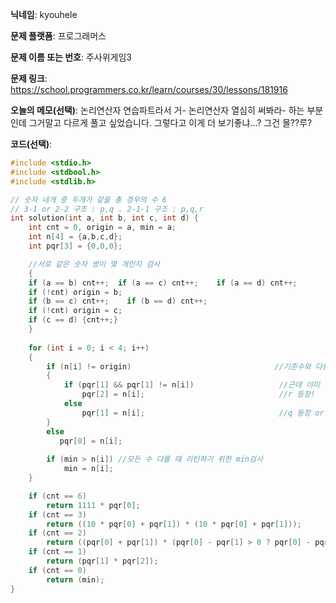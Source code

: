 **닉네임**: kyouhele

**문제 플랫폼**: 프로그래머스

**문제 이름 또는 번호**: 주사위게임3

**문제 링크**: https://school.programmers.co.kr/learn/courses/30/lessons/181916

**오늘의 메모(선택)**: 논리연산자 연습파트라서 거- 논리연산자 열심히 써봐라- 하는 부분인데 그거말고 다르게 풀고 싶었습니다. 그렇다고 이게 더 보기좋냐...? 그건 몰??루?

**코드(선택)**:

```C
#include <stdio.h>
#include <stdbool.h>
#include <stdlib.h>

// 숫자 네개 중 두개가 같을 총 경우의 수 6
// 3-1 or 2-2 구조 : p,q . 2-1-1 구조 : p,q,r
int solution(int a, int b, int c, int d) {
    int cnt = 0, origin = a, min = a;
    int n[4] = {a,b,c,d};
    int pqr[3] = {0,0,0};

    //서로 같은 숫자 쌍이 몇 개인지 검사
    {
    if (a == b) cnt++;  if (a == c) cnt++;    if (a == d) cnt++;
    if (!cnt) origin = b;                                               //a와 같은 수가 하나도 없다 : 기준점 =b
    if (b == c) cnt++;    if (b == d) cnt++;
    if (!cnt) origin = c;                                               //b와 같은 수가 하나도 없다 : 기준점 =c
    if (c == d) {cnt++;}
    }
    
    for (int i = 0; i < 4; i++)
    {
        if (n[i] != origin)                                //기준수와 다른 숫자가 나오면
        {
            if (pqr[1] && pqr[1] != n[i])                   //근데 이미 다른 숫자가 나온 적 있고 자신이 아니면
                pqr[2] = n[i];                              //r 등장!
            else
                pqr[1] = n[i];                              //q 등장 or 갱신!
        }
        else
           pqr[0] = n[i];
        
        if (min > n[i]) //모든 수 다를 때 리턴하기 위한 min검사
            min = n[i];
    }

    if (cnt == 6)
        return 1111 * pqr[0];
    if (cnt == 3)
        return ((10 * pqr[0] + pqr[1]) * (10 * pqr[0] + pqr[1]));
    if (cnt == 2)
        return ((pqr[0] + pqr[1]) * (pqr[0] - pqr[1] > 0 ? pqr[0] - pqr[1] : pqr[1] - pqr[0]));
    if (cnt == 1)
        return (pqr[1] * pqr[2]);
    if (cnt == 0)
        return (min);
}
```
